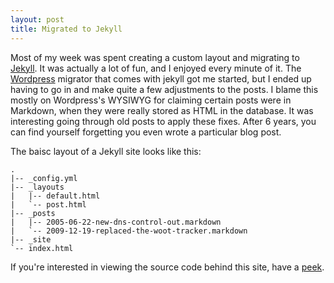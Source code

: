 ```yaml
--- 
layout: post
title: Migrated to Jekyll
---
```

Most of my week was spent creating a custom layout and migrating to [Jekyll](http://github.com/mojombo/jekyll). It was actually a lot of fun, and I enjoyed every minute of it. The [Wordpress](http://wordpress.org) migrator that comes with jekyll got me started, but I ended up having to go in and make quite a few adjustments to the posts. I blame this mostly on Wordpress's WYSIWYG for claiming certain posts were in Markdown, when they were really stored as HTML in the database. It was interesting going through old posts to apply these fixes. After 6 years, you can find yourself forgetting you even wrote a particular blog post. 

The baisc layout of a Jekyll site looks like this:

    .
    |-- _config.yml
    |-- _layouts
    |   |-- default.html
    |   `-- post.html
    |-- _posts
    |   |-- 2005-06-22-new-dns-control-out.markdown
    |   `-- 2009-12-19-replaced-the-woot-tracker.markdown
    |-- _site
    `-- index.html

If you're interested in viewing the source code behind this site, have a [peek](http://github.com/jmazzi/jmazzi.github.com). 